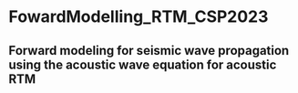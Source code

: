 # FowardModelling_RTM_CSP2023
## Forward modeling for seismic wave propagation using the acoustic wave equation for acoustic RTM
